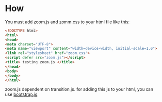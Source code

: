 # How
You must add zoom.js and zomm.css to your html file like this:
```html
<!DOCTYPE html>
<html>
<head>
<meta charset="UTF-8">
<meta name="viewport" content="width=device-width, initial-scale=1.0">
<link rel="stylesheet" href="zoom.css">
<script defer src="zoom.js"></script>
<title> testing zoom.js </title>
</head>
<body>
</body>
</html>
```
zoom.js dependent on transition.js. for adding this js to your html,
you can use [bootstrap.js](https://github.com/drk-drg/Wlibrary/blob/main/Frameworks/BootStrap/js/bootstrap.js)

